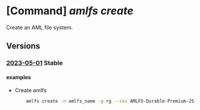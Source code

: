 # [Command] _amlfs create_

Create an AML file system.

## Versions

### [2023-05-01](/Resources/mgmt-plane/L3N1YnNjcmlwdGlvbnMve30vcmVzb3VyY2Vncm91cHMve30vcHJvdmlkZXJzL21pY3Jvc29mdC5zdG9yYWdlY2FjaGUvYW1sZmlsZXN5c3RlbXMve30=/2023-05-01.xml) **Stable**

<!-- mgmt-plane /subscriptions/{}/resourcegroups/{}/providers/microsoft.storagecache/amlfilesystems/{} 2023-05-01 -->

#### examples

- Create amlfs
    ```bash
        amlfs create -n amlfs_name -g rg --sku AMLFS-Durable-Premium-250 --storage-capacity 16 --zones [1] --maintenance-window "{dayOfWeek:friday,timeOfDayUtc:'22:00'}" --filesystem-subnet subnet_id
    ```
